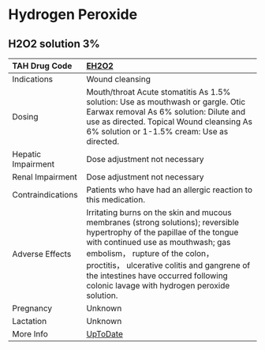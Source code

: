 # Hydrogen Peroxide

## H2O2 solution 3%

| TAH Drug Code      | [EH2O2](https://www.tahsda.org.tw/drugs/hissearch.php?drug_code=EH2O2)                                                                                                                                                                                                                                                                  |
|:-------------------|:----------------------------------------------------------------------------------------------------------------------------------------------------------------------------------------------------------------------------------------------------------------------------------------------------------------------------------------|
| Indications        | Wound cleansing                                                                                                                                                                                                                                                                                                                         |
| Dosing             | Mouth/throat Acute stomatitis As 1.5% solution: Use as mouthwash or gargle. Otic Earwax removal As 6% solution: Dilute and use as directed. Topical Wound cleansing As 6% solution or 1-1.5% cream: Use as directed.                                                                                                                    |
| Hepatic Impairment | Dose adjustment not necessary                                                                                                                                                                                                                                                                                                           |
| Renal Impairment   | Dose adjustment not necessary                                                                                                                                                                                                                                                                                                           |
| Contraindications  | Patients who have had an allergic reaction to this medication.                                                                                                                                                                                                                                                                          |
| Adverse Effects    | Irritating burns on the skin and mucous membranes (strong solutions); reversible hypertrophy of the papillae of the tongue with continued use as mouthwash; gas embolism， rupture of the colon， proctitis， ulcerative colitis and gangrene of the intestines have occurred following colonic lavage with hydrogen peroxide solution. |
| Pregnancy          | Unknown                                                                                                                                                                                                                                                                                                                                 |
| Lactation          | Unknown                                                                                                                                                                                                                                                                                                                                 |
| More Info          | [UpToDate](https://www.uptodate.com/contents/hydrogen-peroxide-drug-information)                                                                                                                                                                                                                                                        |


